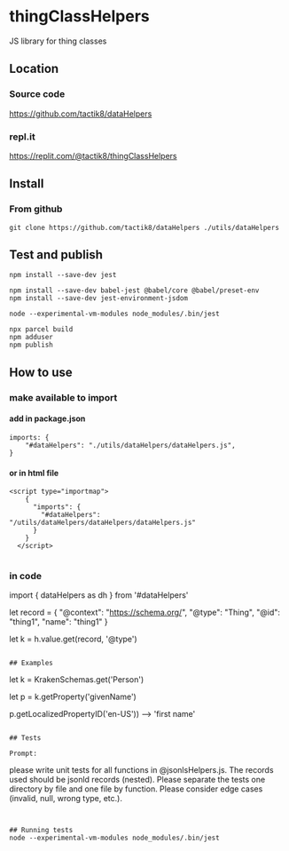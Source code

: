# thingClassHelpers

JS library for thing classes

## Location

### Source code
https://github.com/tactik8/dataHelpers

### repl.it
https://replit.com/@tactik8/thingClassHelpers


## Install

### From github
```
git clone https://github.com/tactik8/dataHelpers ./utils/dataHelpers
```

## Test and publish

```
npm install --save-dev jest

npm install --save-dev babel-jest @babel/core @babel/preset-env
npm install --save-dev jest-environment-jsdom

node --experimental-vm-modules node_modules/.bin/jest

npx parcel build
npm adduser
npm publish

```



## How to use

### make available to import  
#### add in package.json 
``` 
imports: {
    "#dataHelpers": "./utils/dataHelpers/dataHelpers.js",
}
```

#### or in html file
```
<script type="importmap">
    {
      "imports": {
        "#dataHelpers": "/utils/dataHelpers/dataHelpers/dataHelpers.js"
      }
    }
  </script>


```

 ### in code

import { dataHelpers as dh } from '#dataHelpers'

let record = {
    "@context": "https://schema.org/",
    "@type": "Thing",
    "@id": "thing1",
    "name": "thing1"
}


let k = h.value.get(record, '@type')


```

## Examples

```
let k = KrakenSchemas.get('Person')

let p = k.getProperty('givenName')

p.getLocalizedPropertyID('en-US')) --> 'first name'




```

## Tests

Prompt:
```
please write unit tests for all functions in @jsonlsHelpers.js. The records used should be jsonld records (nested). Please separate the tests one directory by file and one file by function. Please consider edge cases (invalid, null, wrong type, etc.).
```


## Running tests
node --experimental-vm-modules node_modules/.bin/jest


